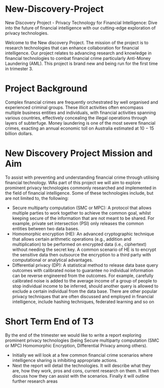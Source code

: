 # New-Discovery-Project
New Discovery Project - Privacy Technology for Financial Intelligence: Dive into the future of financial intelligence with our cutting-edge exploration of privacy technologies.

Welcome to the New discovery Project. The mission of the project is to research technologies that can enhance collaboration for financial intelligence. Our project relates to advancing research and knowledge in financial technologies to combat financial crime particularly Anti-Money Laundering (AML). This project is brand new and being run for the first time in trimester 3.

# Project Background
Complex financial crimes are frequently orchestrated by well organised and experienced criminal groups. 
These illicit activities often encompass multiple business entities and individuals, with financial activities 
spanning various countries, effectively concealing the illegal operations through layers of subterfuge. 
Money laundering is one of the most severe financial crimes, exacting an annual economic toll on Australia 
estimated at 10 − 15 billion dollars.


# New Discovery Project Mission and Aim 
To assist with preventing and understanding financial crime through utilising financial technology. WAs part of this project we will aim to explore prominent privacy technologies commonly researched and implemented in the field of financial intelligence. Some of these technologies include, but are not limited to, the following:

- Secure multiparty computation (SMC or MPC): A protocol that allows multiple parties to work 
together to achieve the common goal, whilst keeping secure of the information that are not meant 
to be shared. For example, private set intersection (PSI) only releases the common entities between 
two data bases.
- Homomorphic encryption (HE): An advanced cryptographic technique that allows certain 
arithmetic operations (e.g., addition and multiplication) to be performed on encrypted data (i.e., 
ciphertext) without needing the secret key. A common scenario of HE is to encrypt the sensitive 
data then outsource the encryption to a third party with computational or analytical advantages.
- Differential privacy (DP): A statistical method to release data base query outcomes with calibrated 
noise to guarantee no individual information can be reverse engineered from the outcomes. For 
example, carefully calibrated noise is added to the average income of a group of people to stop 
individual income to be inferred, should another query is allowed to exclude a certain individual 
from the data base.
There are other popular privacy techniques that are often discussed and employed in financial intelligence, 
include hashing techniques, federated learning and so on

# Short Term End of T3 
By the end of the trimester we would like to write a report exploring prominent privacy technologies (being Secure multiparty computation (SMC or MPC) Homomorphic Encryption, Differential Privacy among others). 
- Initially we will look at a few common financial crime scenarios where intelligence sharing is inhibiting appropriate actions.
- Next the report will detail the technologies. It will describe what they are, how they work, pros and cons, current research on them. It will then discuss how they can assist with the scenarios. Finally it will outline further research areas
